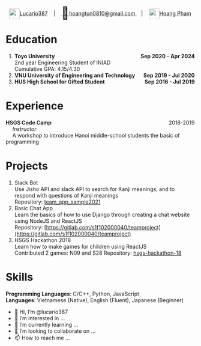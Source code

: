 <div align="center" margin="top:0">
<a href = "https://github.com/lucario387"><img src = "https://github.githubassets.com/images/modules/logos_page/GitHub-Mark.png" height=28 width=28 style="position:relative; top:10px">Lucario387</a> &nbsp;&nbsp;&nbsp;|&nbsp;&nbsp;&nbsp; 
	<a href = "mailto:hoangtun0810@gmail.com">
	<span style="position:relative;top:5px;font-size:2rem">📧</span>hoangtun0810@gmail.com
	</a> &nbsp;&nbsp;&nbsp;|&nbsp;&nbsp;&nbsp; 
	<a href = "https://www.linkedin.com/in/hoang-pham-268aa8207/"><img src="https://content.linkedin.com/content/dam/me/business/en-us/amp/brand-site/v2/bg/LI-Bug.svg.original.svg" height=28 width=28 style="position:relative; top:10px">Hoang Pham</a>
</div>

# Education
1. <span style="text-align:left"><b>Toyo University <span style="float:right">Sep 2020 - Apr 2024</span> </b></span>  
	2nd year Engineering Student of INIAD   
	Cumulative GPA: 4.15/4.30
2. <span style="text-align:left"><b>VNU University of Engineering and Technology <span style="float:right">Sep 2019 - Jul 2020</span> </b></span>  
3. <span style="text-align:left"><b>HUS High School for Gifted Student <span style="float:right">Sep 2016 - Jul 2019</span> </b></span>  

# Experience   
  <span style="text-align:left"><b>HSGS Code Camp </b><span style="float:right">2018-2019</span> </span>   
	&emsp; *Instructor*   
	&emsp; A workshop to introduce Hanoi middle-school students the basic of programming

# Projects
1. Slack Bot   
   Use Jisho API and slack API to search for Kanji meanings, and to respond with questions of Kanji meanings   
	 Repository: [team_app_sample2021](https://gitlab.com/s1f102010030/team_app_sample2021)
2. Basic Chat App   
   Learn the basics of how to use Django through creating a chat website using NodeJS and ReactJS   
	 Repository: [https://gitlab.com/s1f102000040/teamproject](https://gitlab.com/s1f102000040/teamproject)
3. HSGS Hackathon 2018   
   Learn how to make games for children using ReactJS   
	 Contributed 2 games: N09 and S28
	 Repository: [hsgs-hackathon-18](https://gitlab.com/p0k3m0n2k1/hsgs-hackathon-18)

# Skills   
**Programming Languages**: C/C++, Python, JavaScript   
**Languages**: Vietnamese (Native), English (Fluent), Japanese (Beginner)

- 👋 Hi, I’m @lucario387
- 👀 I’m interested in ...
- 🌱 I’m currently learning ...
- 💞️ I’m looking to collaborate on ...
- 📫 How to reach me ...
<!---
lucario387/lucario387 is a ✨ special ✨ repository because its `README.md` (this file) appears on your GitHub profile.
You can click the Preview link to take a look at your changes.
--->

